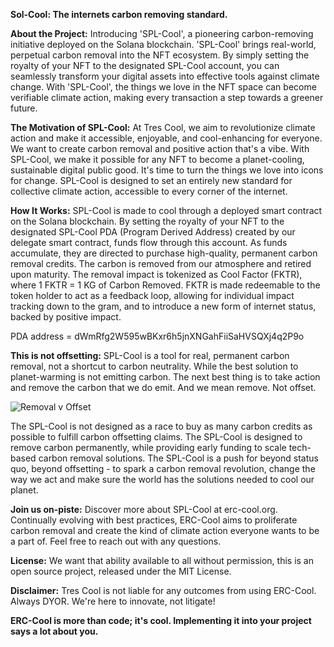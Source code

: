 **Sol-Cool: The internets carbon removing standard.**

**About the Project:**
Introducing 'SPL-Cool', a pioneering carbon-removing initiative deployed on the Solana blockchain. 'SPL-Cool' brings real-world, perpetual carbon removal into the NFT ecosystem.
By simply setting the royalty of your NFT to the designated SPL-Cool account, you can seamlessly transform your digital assets into effective tools against climate change. With 'SPL-Cool',
the things we love in the NFT space can become verifiable climate action, making every transaction a step towards a greener future. 

**The Motivation of SPL-Cool:**
At Tres Cool, we aim to revolutionize climate action and make it accessible, enjoyable, and cool-enhancing for everyone. We want to create carbon removal and positive action that's a vibe. With SPL-Cool, we make it possible for any NFT to become a planet-cooling, sustainable digital public good. It's time to turn the things we love into icons for change. SPL-Cool is designed to set an entirely new standard for collective climate action, accessible to every corner of the internet.

**How It Works:**
SPL-Cool is made to cool through a deployed smart contract on the Solana blockchain. By setting the royalty of your NFT to the designated SPL-Cool PDA (Program Derived Address) created by our delegate smart contract, funds flow through this account. As funds accumulate, they are directed to purchase high-quality, permanent carbon removal credits. The carbon is removed from our atmosphere and retired upon maturity. The removal impact is tokenized as Cool Factor (FKTR), where 1 FKTR = 1 KG of Carbon Removed. FKTR is made redeemable to the token holder to act as a feedback loop, allowing for individual impact tracking down to the gram, and to introduce a new form of internet status, backed by positive impact.

PDA address = dWmRfg2W595wBKxr6h5jnXNGahFiiSaHVSQXj4q2P9o



**This is not offsetting:**
SPL-Cool is a tool for real, permanent carbon removal, not a shortcut to carbon neutrality. While the best solution to planet-warming is not emitting carbon. The next best thing is to take action and remove the carbon that we do emit. And we mean remove. Not offset.

![Removal v Offset](https://github.com/Tres-cool/ERC-Cool/assets/110139089/f36c9640-4bf4-481a-bccd-d12349c88f0d)

The SPL-Cool is not designed as a race to buy as many carbon credits as possible to fulfill carbon offsetting claims. The SPL-Cool is designed to remove carbon permanently, while providing early funding to scale tech-based carbon removal solutions. The SPL-Cool is a push for beyond status quo, beyond offsetting - to spark a carbon removal revolution, change the way we act and make sure the world has the solutions needed to cool our planet.

**Join us on-piste:**
Discover more about SPL-Cool at erc-cool.org. Continually evolving with best practices, ERC-Cool aims to proliferate carbon removal and create the kind of climate action everyone wants to be a part of. Feel free to reach out with any questions.

**License:**
We want that ability available to all without permission, this is an open source project, released under the MIT License.

**Disclaimer:**
Tres Cool is not liable for any outcomes from using ERC-Cool. Always DYOR. We're here to innovate, not litigate!

**ERC-Cool is more than code; it's cool. Implementing it into your project says a lot about you.**
